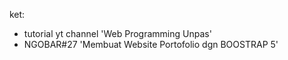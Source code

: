 ket: 
- tutorial yt channel 'Web Programming Unpas'
- NGOBAR#27 'Membuat Website Portofolio dgn BOOSTRAP 5'
